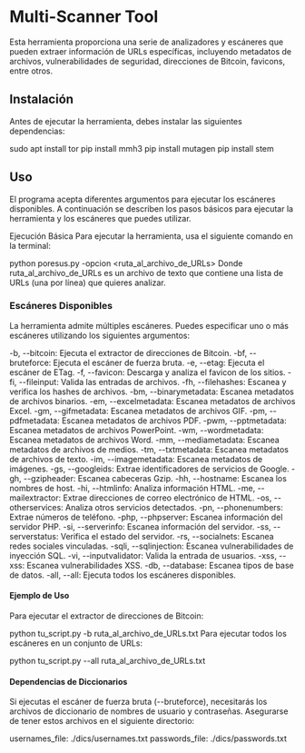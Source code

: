 # Multi-Scanner Tool

Esta herramienta proporciona una serie de analizadores y escáneres que pueden extraer información de URLs específicas, incluyendo metadatos de archivos, vulnerabilidades de seguridad, direcciones de Bitcoin, favicons, entre otros.

## Instalación

Antes de ejecutar la herramienta, debes instalar las siguientes dependencias:

sudo apt install tor
pip install mmh3
pip install mutagen
pip install stem

## Uso
El programa acepta diferentes argumentos para ejecutar los escáneres disponibles. A continuación se describen los pasos básicos para ejecutar la herramienta y los escáneres que puedes utilizar.

Ejecución Básica
Para ejecutar la herramienta, usa el siguiente comando en la terminal:

python poresus.py -opcion <ruta_al_archivo_de_URLs>
Donde ruta_al_archivo_de_URLs es un archivo de texto que contiene una lista de URLs (una por línea) que quieres analizar.

### Escáneres Disponibles
La herramienta admite múltiples escáneres. Puedes especificar uno o más escáneres utilizando los siguientes argumentos:

-b, --bitcoin: Ejecuta el extractor de direcciones de Bitcoin.
-bf, --bruteforce: Ejecuta el escáner de fuerza bruta.
-e, --etag: Ejecuta el escáner de ETag.
-f, --favicon: Descarga y analiza el favicon de los sitios.
-fi, --fileinput: Valida las entradas de archivos.
-fh, --filehashes: Escanea y verifica los hashes de archivos.
-bm, --binarymetadata: Escanea metadatos de archivos binarios.
-em, --excelmetadata: Escanea metadatos de archivos Excel.
-gm, --gifmetadata: Escanea metadatos de archivos GIF.
-pm, --pdfmetadata: Escanea metadatos de archivos PDF.
-pwm, --pptmetadata: Escanea metadatos de archivos PowerPoint.
-wm, --wordmetadata: Escanea metadatos de archivos Word.
-mm, --mediametadata: Escanea metadatos de archivos de medios.
-tm, --txtmetadata: Escanea metadatos de archivos de texto.
-im, --imagemetadata: Escanea metadatos de imágenes.
-gs, --googleids: Extrae identificadores de servicios de Google.
-gh, --gzipheader: Escanea cabeceras Gzip.
-hh, --hostname: Escanea los nombres de host.
-hi, --htmlinfo: Analiza información HTML.
-me, --mailextractor: Extrae direcciones de correo electrónico de HTML.
-os, --otherservices: Analiza otros servicios detectados.
-pn, --phonenumbers: Extrae números de teléfono.
-php, --phpserver: Escanea información del servidor PHP.
-si, --serverinfo: Escanea información del servidor.
-ss, --serverstatus: Verifica el estado del servidor.
-rs, --socialnets: Escanea redes sociales vinculadas.
-sqli, --sqlinjection: Escanea vulnerabilidades de inyección SQL.
-vi, --inputvalidator: Valida la entrada de usuarios.
-xss, --xss: Escanea vulnerabilidades XSS.
-db, --database: Escanea tipos de base de datos.
-all, --all: Ejecuta todos los escáneres disponibles.

#### Ejemplo de Uso
Para ejecutar el extractor de direcciones de Bitcoin:

python tu_script.py -b ruta_al_archivo_de_URLs.txt
Para ejecutar todos los escáneres en un conjunto de URLs:

python tu_script.py --all ruta_al_archivo_de_URLs.txt

#### Dependencias de Diccionarios
Si ejecutas el escáner de fuerza bruta (--bruteforce), necesitarás los archivos de diccionario de nombres de usuario y contraseñas. Asegurarse de tener estos archivos en el siguiente directorio:

usernames_file: ./dics/usernames.txt
passwords_file: ./dics/passwords.txt
